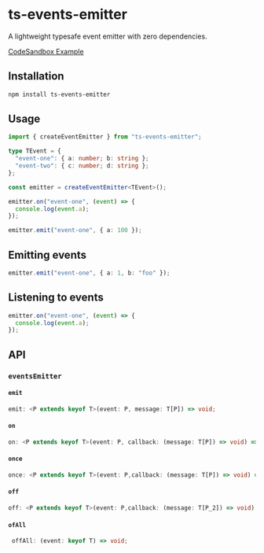 # ts-events-emitter

A lightweight typesafe event emitter with zero dependencies.

[CodeSandbox Example](https://codesandbox.io/s/ts-events-emitter-g23pbn)

## Installation

```bash
npm install ts-events-emitter
```

## Usage

```ts
import { createEventEmitter } from "ts-events-emitter";

type TEvent = {
  "event-one": { a: number; b: string };
  "event-two": { c: number; d: string };
};

const emitter = createEventEmitter<TEvent>();

emitter.on("event-one", (event) => {
  console.log(event.a);
});

emitter.emit("event-one", { a: 100 });
```

## Emitting events

```ts
emitter.emit("event-one", { a: 1, b: "foo" });
```

## Listening to events

```ts
emitter.on("event-one", (event) => {
  console.log(event.a);
});
```

## API

### `eventsEmitter`

#### `emit`

```ts
emit: <P extends keyof T>(event: P, message: T[P]) => void;
```

#### `on`

```ts
on: <P extends keyof T>(event: P, callback: (message: T[P]) => void) => void;
```

#### `once`

```ts
once: <P extends keyof T>(event: P,callback: (message: T[P]) => void) => void;
```

#### `off`

```ts
off: <P extends keyof T>(event: P,callback: (message: T[P_2]) => void) => void;
```

#### `ofAll`

```ts
 offAll: (event: keyof T) => void;
```
